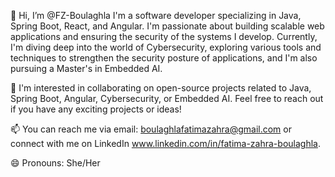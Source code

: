 👋 Hi, I’m @FZ-Boulaghla
I'm a software developer specializing in Java, Spring Boot, React, and Angular. I'm passionate about building scalable web applications and ensuring the security of the systems I develop.
Currently, I'm diving deep into the world of Cybersecurity, exploring various tools and techniques to strengthen the security posture of applications, and I'm also pursuing a Master's in Embedded AI.

👀 I'm interested in collaborating on open-source projects related to Java, Spring Boot, Angular, Cybersecurity, or Embedded AI. Feel free to reach out if you have any exciting projects or ideas!

📫 You can reach me via email: boulaghlafatimazahra@gmail.com or connect with me on LinkedIn www.linkedin.com/in/fatima-zahra-boulaghla.

😄 Pronouns: She/Her



<!---
FZ-Boulaghla/FZ-Boulaghla is a ✨ special ✨ repository because its `README.md` (this file) appears on your GitHub profile.
You can click the Preview link to take a look at your changes.
--->
